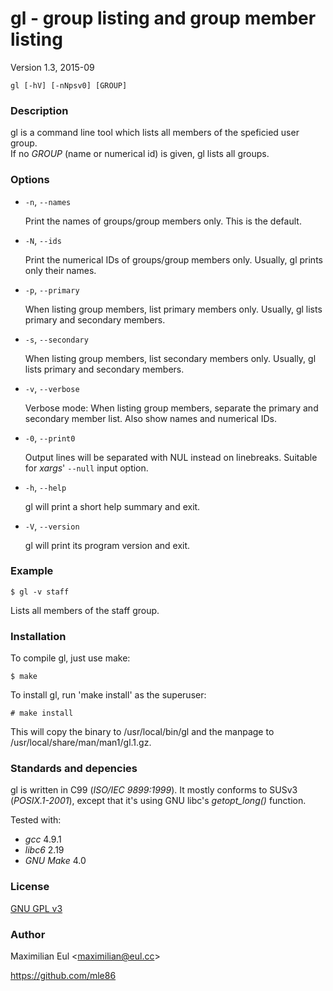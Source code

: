 # gl - group listing and group member listing

Version 1.3, 2015-09

`gl [-hV] [-nNpsv0] [GROUP]`


### Description

gl is a command line tool which lists all members of the speficied user group.
\
If no _GROUP_ (name or numerical id) is given, gl lists all groups.


### Options

* `-n`, `--names`

	Print the names of groups/group members only.
	This is the default.

* `-N`, `--ids`

	Print the numerical IDs of groups/group members only.
    Usually, gl prints only their names.

* `-p`, `--primary`

	When listing group members, list primary members only.
	Usually, gl lists primary and secondary members.

* `-s`, `--secondary`

	When listing group members, list secondary members only.
	Usually, gl lists primary and secondary members.

* `-v`, `--verbose`

	Verbose mode:
	When listing group members, separate the primary and secondary member list.
	Also show names and numerical IDs.

* `-0`, `--print0`

	Output lines will be separated with NUL instead  on  linebreaks.
	Suitable for *xargs*' `--null` input option.

* `-h`, `--help`

	gl will print a short help summary and exit.

* `-V`, `--version`

	gl will print its program version and exit.


### Example

	$ gl -v staff

Lists all members of the staff group.


### Installation

To compile gl, just use make:

	$ make

To install gl, run 'make install' as the superuser:

	# make install

This will copy the binary to /usr/local/bin/gl
and the manpage to /usr/local/share/man/man1/gl.1.gz.


### Standards and depencies

gl is written in C99 (*ISO/IEC 9899:1999*).
It mostly conforms to SUSv3 (*POSIX.1-2001*),
except that it's using GNU libc's *getopt_long()* function.

Tested with:
* _gcc_ 4.9.1
* _libc6_ 2.19
* _GNU Make_ 4.0


### License

[GNU GPL v3](http://gnu.org/licenses/gpl.html)


### Author

Maximilian Eul
\<[maximilian@eul.cc](mailto:maximilian@eul.cc)\>

https://github.com/mle86
